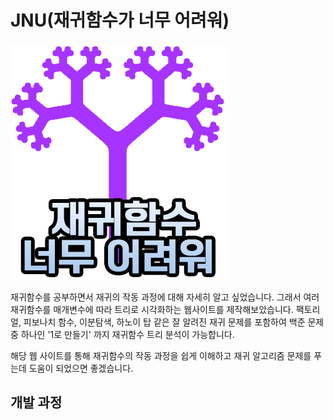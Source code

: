 # JNU(재귀함수가 너무 어려워)
![ex_screenshot](./static/image/JUNicon.png)

재귀함수를 공부하면서 재귀의 작동 과정에 대해 자세히 알고 싶었습니다.
그래서 여러 재귀함수를 매개변수에 따라 트리로 시각화하는 웹사이트를 제작해보았습니다.
팩토리얼, 피보나치 함수, 이분탐색, 하노이 탑 같은 잘 알려진 재귀 문제를 포함하여
백준 문제중 하나인 '1로 만들기' 까지 재귀함수 트리 분석이 가능합니다.

해당 웹 사이트를 통해 재귀함수의 작동 과정을 쉽게 이해하고
재귀 알고리즘 문제를 푸는데 도움이 되었으면 좋겠습니다.

## 개발 과정
